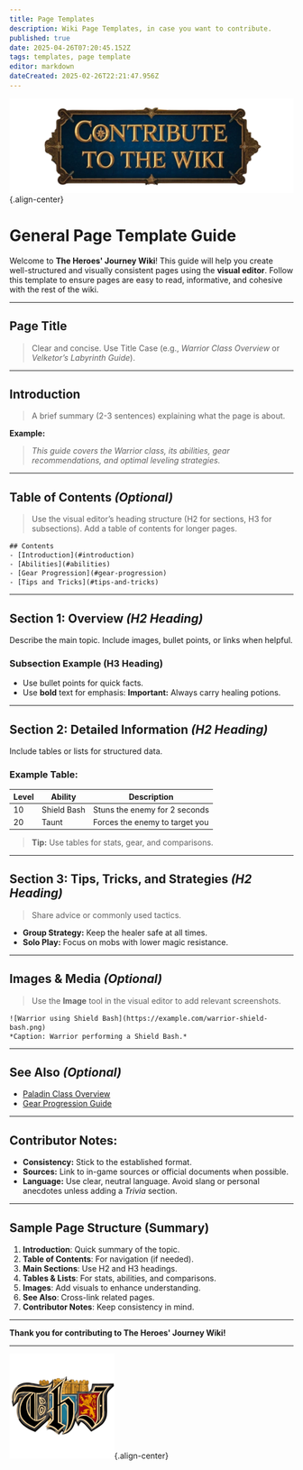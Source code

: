 ```yaml
---
title: Page Templates
description: Wiki Page Templates, in case you want to contribute.
published: true
date: 2025-04-26T07:20:45.152Z
tags: templates, page template
editor: markdown
dateCreated: 2025-02-26T22:21:47.956Z
---
```


![contribute.webp](/contribute.webp){.align-center}

#  **General Page Template Guide**

Welcome to **The Heroes' Journey Wiki**! This guide will help you create well-structured and visually consistent pages using the **visual editor**. Follow this template to ensure pages are easy to read, informative, and cohesive with the rest of the wiki.

---

## **Page Title**

> Clear and concise. Use Title Case (e.g., *Warrior Class Overview* or *Velketor’s Labyrinth Guide*).

---

## **Introduction**

> A brief summary (2-3 sentences) explaining what the page is about.

**Example:**

> *This guide covers the Warrior class, its abilities, gear recommendations, and optimal leveling strategies.*

---

## **Table of Contents** *(Optional)*

> Use the visual editor’s heading structure (H2 for sections, H3 for subsections). Add a table of contents for longer pages.

```plaintext
## Contents
- [Introduction](#introduction)
- [Abilities](#abilities)
- [Gear Progression](#gear-progression)
- [Tips and Tricks](#tips-and-tricks)
```

---

## **Section 1: Overview** *(H2 Heading)*

Describe the main topic. Include images, bullet points, or links when helpful.

### **Subsection Example (H3 Heading)**

-   Use bullet points for quick facts.
-   Use **bold** text for emphasis: **Important:** Always carry healing potions.

---

## **Section 2: Detailed Information** *(H2 Heading)*

Include tables or lists for structured data.

### **Example Table:**

| Level | Ability | Description |
| --- | --- | --- |
| 10  | Shield Bash | Stuns the enemy for 2 seconds |
| 20  | Taunt | Forces the enemy to target you |

> **Tip:** Use tables for stats, gear, and comparisons.

---

## **Section 3: Tips, Tricks, and Strategies** *(H2 Heading)*

> Share advice or commonly used tactics.

-   **Group Strategy:** Keep the healer safe at all times.
-   **Solo Play:** Focus on mobs with lower magic resistance.

---

## **Images & Media** *(Optional)*

> Use the **Image** tool in the visual editor to add relevant screenshots.

```plaintext
![Warrior using Shield Bash](https://example.com/warrior-shield-bash.png)  
*Caption: Warrior performing a Shield Bash.*
```

---

## **See Also** *(Optional)*

-   [Paladin Class Overview](https://heroesjourneyemu.com/wiki/paladin)
-   [Gear Progression Guide](https://heroesjourneyemu.com/wiki/gear-progression)

---

## **Contributor Notes:**

-   **Consistency:** Stick to the established format.
-   **Sources:** Link to in-game sources or official documents when possible.
-   **Language:** Use clear, neutral language. Avoid slang or personal anecdotes unless adding a *Trivia* section.

---

## **Sample Page Structure (Summary)**

1.  **Introduction**: Quick summary of the topic.
2.  **Table of Contents**: For navigation (if needed).
3.  **Main Sections**: Use H2 and H3 headings.
4.  **Tables & Lists**: For stats, abilities, and comparisons.
5.  **Images**: Add visuals to enhance understanding.
6.  **See Also**: Cross-link related pages.
7.  **Contributor Notes**: Keep consistency in mind.

---

**Thank you for contributing to The Heroes' Journey Wiki!**

---

![pagebreak4.webp](/pagebreak4.webp){.align-center}